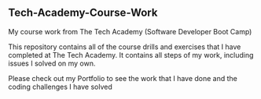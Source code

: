 ## Tech-Academy-Course-Work
My course work from The Tech Academy (Software Developer Boot Camp)

This repository contains all of the course drills and exercises that I have completed at The Tech Academy. It contains all steps of my work, including issues I solved on my own.

Please check out my Portfolio to see the work that I have done and the coding challenges I have solved

